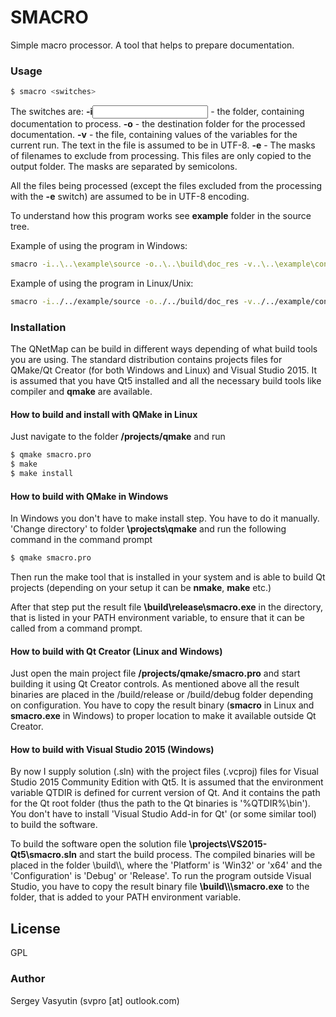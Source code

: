 # SMACRO
Simple macro processor. A tool that helps to prepare documentation.

### Usage

```sh
$ smacro <switches>
```
The switches are:
**-i<input folder>** - the folder, containing documentation to process.
**-o<output folder>** - the destination folder for the processed documentation.
**-v<variables file>** - the file, containing values of the variables for the current run. The text in the file is assumed to be in UTF-8.
**-e<masks>** - The masks of filenames to exclude from processing. This files are only copied to the output folder. The masks are separated by semicolons.

All the files being processed (except the files excluded from the processing with the **-e** switch) are assumed to be in UTF-8 encoding.

To understand how this program works see **example** folder in the source tree.

Example of using the program in Windows:
```sh
smacro -i..\..\example\source -o..\..\build\doc_res -v..\..\example\config -e*.txt;*.png
```

Example of using the program in Linux/Unix:
```sh
smacro -i../../example/source -o../../build/doc_res -v../../example/config -e*.txt;*.png
```

### Installation

The QNetMap can be build in different ways depending of what build tools you are using. The standard distribution contains projects files for QMake/Qt Creator (for both Windows and Linux) and Visual Studio 2015. It is assumed that you have Qt5 installed and all the necessary build tools like compiler and **qmake** are available.

#### How to build and install with QMake in Linux

Just navigate to the folder **<project path>/projects/qmake** and run

```sh
$ qmake smacro.pro
$ make
$ make install
```

#### How to build with QMake in Windows

In Windows you don't have to make install step. You have to do it manually. 'Change directory' to folder **<project path>\projects\qmake** and run the following command in the command prompt

```sh
$ qmake smacro.pro
```
Then run the make tool that is installed in your system and is able to build Qt projects (depending on your setup it can be **nmake**, **make** etc.)

After that step put the result file **<project path>\build\release\smacro.exe** in the directory, that is listed in your PATH environment variable, to ensure that it can be called from a command prompt.

#### How to build with Qt Creator (Linux and Windows)

Just open the main project file **<project path>/projects/qmake/smacro.pro** and start building it using Qt Creator controls. As mentioned above all the result binaries are placed in the /build/release or /build/debug folder depending on configuration. You have to copy the result binary (**smacro** in Linux and **smacro.exe** in Windows) to proper location to make it available outside Qt Creator.

#### How to build with Visual Studio 2015 (Windows)

By now I supply solution (.sln) with the project files (.vcproj) files for Visual Studio 2015 Community Edition with Qt5. It is assumed that the environment variable QTDIR is defined for current version of Qt. And it contains the path for the Qt root folder (thus the path to the Qt binaries is '%QTDIR%\bin'). You don't have to install 'Visual Studio Add-in for Qt' (or some similar tool) to build the software.

To build the software open the solution file **<project path>\projects\VS2015-Qt5\smacro.sln** and start the build process. The compiled binaries will be placed in the folder \build\\<Platform>\\<Configuration>, where the 'Platform' is 'Win32' or 'x64' and the 'Configuration' is 'Debug' or 'Release'. To run the program outside Visual Studio, you have to copy the result binary file **<project path>\build\\<Platform>\\<Configuration>\smacro.exe** to the folder, that is added to your PATH environment variable.

License
----

GPL

### Author

Sergey Vasyutin (svpro [at] outlook.com)